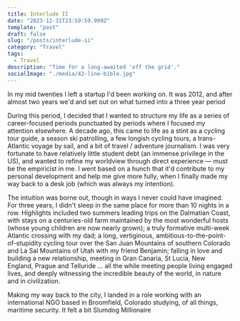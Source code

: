 ```yaml
---
title: Interlude II
date: "2023-12-31T23:59:59.999Z"
template: "post"
draft: false
slug: "/posts/interlude-ii"
category: "Travel"
tags:
  - Travel
description: "Time for a long-awaited 'off the grid'."
socialImage: "./media/42-line-bible.jpg"
---
```


In my mid twenties I left a startup I'd been working on. It was 2012, and after almost two years we'd  and set out on what turned into a three year period

During this period, I decided that I wanted to structure my life as a series of career-focused periods punctuated by periods where I focused my attention elsewhere. A decade ago, this came to life as a stint as a cycling tour guide, a season ski patrolling, a few longish cycling tours, a trans-Atlantic voyage by sail, and a bit of travel / adventure journalism. I was very fortunate to have relatively little student debt (an immense privilege in the US), and wanted to refine my worldview through direct experience — must be the empiricist in me. I went based on a hunch that it'd contribute to my personal development and help me give more fully, when I finally made my way back to a desk job (which was always my intention).

The intuition was borne out, though in ways I never could have imagined. For three years, I didn't sleep in the same place for more than 10 nights in a row. Highlights included two summers leading trips on the Dalmatian Coast, with stays on a centuries-old farm maintained by the most wonderful hosts (whose young children are now nearly grown); a truly formative multi-week Atlantic crossing with my dad; a long, vertiginous, ambitious-to-the-point-of-stupidity cycling tour over the San Juan Mountains of southern Colorado and La Sal Mountains of Utah with my friend Benjamin; falling in love and building a new relationship, meeting in Gran Canaria, St Lucia, New England, Prague and Telluride ... all the while meeting people living engaged lives, and deeply witnessing the incredible beauty of the world, in nature and in civilization. 

Making my way back to the city, I landed in a role working with an international NGO based in Broomfield, Colorado studying, of all things, maritime security. It felt a bit Slumdog Millionaire